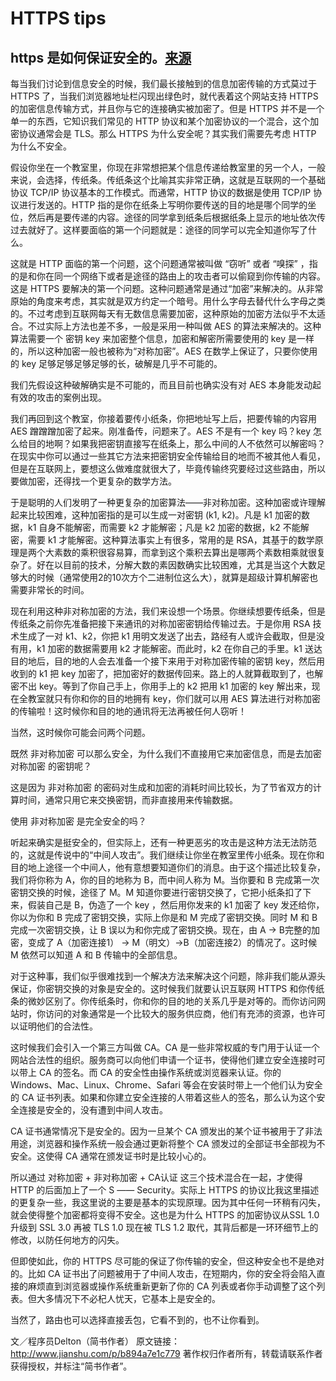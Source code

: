 HTTPS tips
=========

## https 是如何保证安全的。[来源](http://www.jianshu.com/p/b894a7e1c779)
每当我们讨论到信息安全的时候，我们最长接触到的信息加密传输的方式莫过于 HTTPS 了，当我们浏览器地址栏闪现出绿色时，就代表着这个网站支持 HTTPS 的加密信息传输方式，并且你与它的连接确实被加密了。但是 HTTPS 并不是一个单一的东西，它知识我们常见的 HTTP 协议和某个加密协议的一个混合，这个加密协议通常会是 TLS。那么 HTTPS 为什么安全呢？其实我们需要先考虑 HTTP 为什么不安全。

假设你坐在一个教室里，你现在非常想把某个信息传递给教室里的另一个人，一般来说，会选择，传纸条。传纸条这个比喻其实非常正确，这就是互联网的一个基础协议 TCP/IP 协议基本的工作模式。而通常，HTTP 协议的数据是使用 TCP/IP 协议进行发送的。HTTP 指的是你在纸条上写明你要传送的目的地是哪个同学的坐位，然后再是要传递的内容。途径的同学拿到纸条后根据纸条上显示的地址依次传过去就好了。这样要面临的第一个问题就是：途径的同学可以完全知道你写了什么。

这就是 HTTP 面临的第一个问题，这个问题通常被叫做 “窃听” 或者 “嗅探” ，指的是和你在同一个网络下或者是途径的路由上的攻击者可以偷窥到你传输的内容。这是 HTTPS 要解决的第一个问题。这种问题通常是通过“加密”来解决的。从非常原始的角度来考虑，其实就是双方约定一个暗号。用什么字母去替代什么字母之类的。不过考虑到互联网每天有无数信息需要加密，这种原始的加密方法似乎不太适合。不过实际上方法也差不多，一般是采用一种叫做 AES 的算法来解决的。这种算法需要一个 密钥 key 来加密整个信息，加密和解密所需要使用的 key 是一样的，所以这种加密一般也被称为“对称加密”。AES 在数学上保证了，只要你使用的 key 足够足够足够足够的长，破解是几乎不可能的。

我们先假设这种破解确实是不可能的，而且目前也确实没有对 AES 本身能发动起有效的攻击的案例出现。

我们再回到这个教室，你接着要传小纸条，你把地址写上后，把要传输的内容用 AES 蹭蹭蹭加密了起来。刚准备传，问题来了。AES 不是有一个 key 吗？key 怎么给目的地啊？如果我把密钥直接写在纸条上，那么中间的人不依然可以解密吗？在现实中你可以通过一些其它方法来把密钥安全传输给目的地而不被其他人看见，但是在互联网上，要想这么做难度就很大了，毕竟传输终究要经过这些路由，所以要做加密，还得找一个更复杂的数学方法。

于是聪明的人们发明了一种更复杂的加密算法——非对称加密。这种加密或许理解起来比较困难，这种加密指的是可以生成一对密钥 (k1, k2)。凡是 k1 加密的数据，k1 自身不能解密，而需要 k2 才能解密；凡是 k2 加密的数据，k2 不能解密，需要 k1 才能解密。这种算法事实上有很多，常用的是 RSA，其基于的数学原理是两个大素数的乘积很容易算，而拿到这个乘积去算出是哪两个素数相乘就很复杂了。好在以目前的技术，分解大数的素因数确实比较困难，尤其是当这个大数足够大的时候（通常使用2的10次方个二进制位这么大），就算是超级计算机解密也需要非常长的时间。

现在利用这种非对称加密的方法，我们来设想一个场景。你继续想要传纸条，但是传纸条之前你先准备把接下来通讯的对称加密密钥给传输过去。于是你用 RSA 技术生成了一对 k1、k2，你把 k1 用明文发送了出去，路经有人或许会截取，但是没有用，k1 加密的数据需要用 k2 才能解密。而此时，k2 在你自己的手里。k1 送达目的地后，目的地的人会去准备一个接下来用于对称加密传输的密钥 key，然后用收到的 k1 把 key 加密了，把加密好的数据传回来。路上的人就算截取到了，也解密不出 key。等到了你自己手上，你用手上的 k2 把用 k1 加密的 key 解出来，现在全教室就只有你和你的目的地拥有 key，你们就可以用 AES 算法进行对称加密的传输啦！这时候你和目的地的通讯将无法再被任何人窃听！

当然，这时候你可能会问两个问题。

既然 非对称加密 可以那么安全，为什么我们不直接用它来加密信息，而是去加密 对称加密 的密钥呢？

这是因为 非对称加密 的密码对生成和加密的消耗时间比较长，为了节省双方的计算时间，通常只用它来交换密钥，而非直接用来传输数据。

使用 非对称加密 是完全安全的吗？

听起来确实是挺安全的，但实际上，还有一种更恶劣的攻击是这种方法无法防范的，这就是传说中的“中间人攻击”。我们继续让你坐在教室里传小纸条。现在你和目的地上途径一个中间人，他有意想要知道你们的消息。由于这个描述比较复杂，我们将你称为 A，你的目的地称为 B，而中间人称为 M。当你要和 B 完成第一次密钥交换的时候，途径了 M。M 知道你要进行密钥交换了，它把小纸条扣了下来，假装自己是 B，伪造了一个 key ，然后用你发来的 k1 加密了 key 发还给你，你以为你和 B 完成了密钥交换，实际上你是和 M 完成了密钥交换。同时 M 和 B 完成一次密钥交换，让 B 误以为和你完成了密钥交换。现在，由 A -> B完整的加密，变成了 A（加密连接1） -> M（明文）->B（加密连接2）的情况了。这时候 M 依然可以知道 A 和 B 传输中的全部信息。

对于这种事，我们似乎很难找到一个解决方法来解决这个问题，除非我们能从源头保证，你密钥交换的对象是安全的。这时候我们就要认识互联网 HTTPS 和你传纸条的微妙区别了。你传纸条时，你和你的目的地的关系几乎是对等的。而你访问网站时，你访问的对象通常是一个比较大的服务供应商，他们有充沛的资源，也许可以证明他们的合法性。

这时候我们会引入一个第三方叫做 CA。CA 是一些非常权威的专门用于认证一个网站合法性的组织。服务商可以向他们申请一个证书，使得他们建立安全连接时可以带上 CA 的签名。而 CA 的安全性由操作系统或浏览器来认证。你的 Windows、Mac、Linux、Chrome、Safari 等会在安装时带上一个他们认为安全的 CA 证书列表。如果和你建立安全连接的人带着这些人的签名，那么认为这个安全连接是安全的，没有遭到中间人攻击。

CA 证书通常情况下是安全的。因为一旦某个 CA 颁发出的某个证书被用于了非法用途，浏览器和操作系统一般会通过更新将整个 CA 颁发过的全部证书全部视为不安全。这使得 CA 通常在颁发证书时是比较小心的。

所以通过 对称加密 + 非对称加密 + CA认证 这三个技术混合在一起，才使得 HTTP 的后面加上了一个 S —— Security。实际上 HTTPS 的协议比我这里描述的更复杂一些，我这里说的主要是基本的实现原理。因为其中任何一环稍有闪失，就会使得整个加密都将变得不安全。这也是为什么 HTTPS 的加密协议从SSL 1.0 升级到 SSL 3.0 再被 TLS 1.0 现在被 TLS 1.2 取代，其背后都是一环环细节上的修改，以防任何地方的闪失。

但即使如此，你的 HTTPS 尽可能的保证了你传输的安全，但这种安全也不是绝对的。比如 CA 证书出了问题被用于了中间人攻击，在短期内，你的安全将会陷入直接的麻烦直到浏览器或操作系统重新更新了你的 CA 列表或者你手动调整了这个列表。但大多情况下不必杞人忧天，它基本上是安全的。

当然了，路由也可以选择直接丢包，它看不到的，也不让你看到。

文／程序员Delton（简书作者）
原文链接：http://www.jianshu.com/p/b894a7e1c779
著作权归作者所有，转载请联系作者获得授权，并标注“简书作者”。